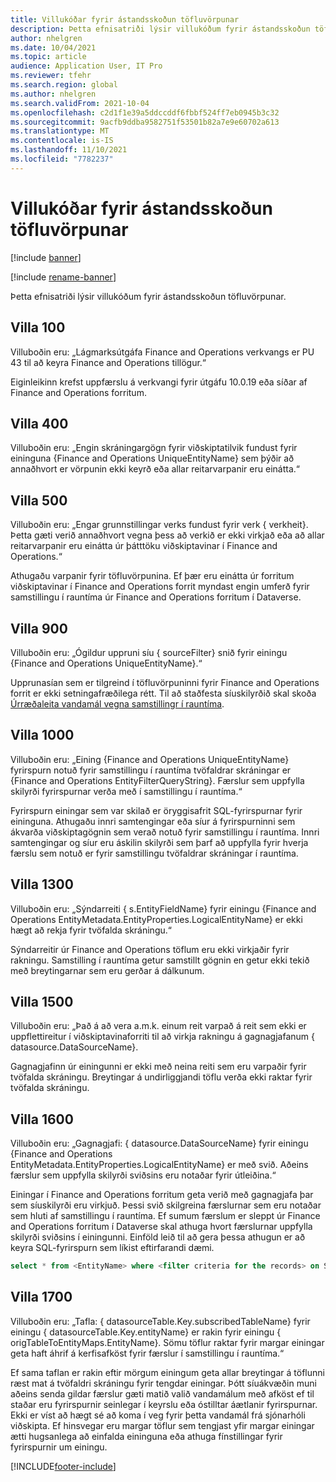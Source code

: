 ```yaml
---
title: Villukóðar fyrir ástandsskoðun töfluvörpunar
description: Þetta efnisatriði lýsir villukóðum fyrir ástandsskoðun töfluvörpunar.
author: nhelgren
ms.date: 10/04/2021
ms.topic: article
audience: Application User, IT Pro
ms.reviewer: tfehr
ms.search.region: global
ms.author: nhelgren
ms.search.validFrom: 2021-10-04
ms.openlocfilehash: c2d1f1e39a5ddccddf6fbbf524ff7eb0945b3c32
ms.sourcegitcommit: 9acfb9ddba9582751f53501b82a7e9e60702a613
ms.translationtype: MT
ms.contentlocale: is-IS
ms.lasthandoff: 11/10/2021
ms.locfileid: "7782237"
---
```

# <a name="errors-codes-for-the-table-map-health-check"></a>Villukóðar fyrir ástandsskoðun töfluvörpunar

[!include [banner](../../includes/banner.md)]

[!include [rename-banner](~/includes/cc-data-platform-banner.md)]

Þetta efnisatriði lýsir villukóðum fyrir ástandsskoðun töfluvörpunar.

## <a name="error-100"></a>Villa 100

Villuboðin eru: „Lágmarksútgáfa Finance and Operations verkvangs er PU 43 til að keyra Finance and Operations tillögur.“

Eiginleikinn krefst uppfærslu á verkvangi fyrir útgáfu 10.0.19 eða síðar af Finance and Operations forritum.

## <a name="error-400"></a>Villa 400

Villuboðin eru: „Engin skráningargögn fyrir viðskiptatilvik fundust fyrir eininguna \{Finance and Operations UniqueEntityName\} sem þýðir að annaðhvort er vörpunin ekki keyrð eða allar reitarvarpanir eru einátta.“

## <a name="error-500"></a>Villa 500

Villuboðin eru: „Engar grunnstillingar verks fundust fyrir verk \{ verkheit\}. Þetta gæti verið annaðhvort vegna þess að verkið er ekki virkjað eða að allar reitarvarpanir eru einátta úr þátttöku viðskiptavinar í Finance and Operations.“

Athugaðu varpanir fyrir töfluvörpunina. Ef þær eru einátta úr forritum viðskiptavinar í Finance and Operations forrit myndast engin umferð fyrir samstillingu í rauntíma úr Finance and Operations forritum í Dataverse.

## <a name="error-900"></a>Villa 900

Villuboðin eru: „Ógildur uppruni síu \{ sourceFilter\} snið fyrir einingu \{Finance and Operations UniqueEntityName\}.“

Upprunasían sem er tilgreind í töfluvörpuninni fyrir Finance and Operations forrit er ekki setningafræðilega rétt. Til að staðfesta síuskilyrðið skal skoða [Úrræðaleita vandamál vegna samstillingr í rauntíma](dual-write-troubleshooting-live-sync.md#live-synchronization-issues-that-are-caused-by-incorrect-query-filter-syntax-on-the-dual-write-maps).

## <a name="error-1000"></a>Villa 1000

Villuboðin eru: „Eining \{Finance and Operations UniqueEntityName\} fyrirspurn notuð fyrir samstillingu í rauntíma tvöfaldrar skráningar er \{Finance and Operations EntityFilterQueryString\}. Færslur sem uppfylla skilyrði fyrirspurnar verða með í samstillingu í rauntíma.“

Fyrirspurn einingar sem var skilað er öryggisafrit SQL-fyrirspurnar fyrir eininguna. Athugaðu innri samtengingar eða síur á fyrirspurninni sem ákvarða viðskiptagögnin sem verað notuð fyrir samstillingu í rauntíma. Innri samtengingar og síur eru áskilin skilyrði sem þarf að uppfylla fyrir hverja færslu sem notuð er fyrir samstillingu tvöfaldrar skráningar í rauntíma.

## <a name="error-1300"></a>Villa 1300

Villuboðin eru: „Sýndarreiti \{ s.EntityFieldName\} fyrir einingu \{Finance and Operations EntityMetadata.EntityProperties.LogicalEntityName\} er ekki hægt að rekja fyrir tvöfalda skráningu.“

Sýndarreitir úr Finance and Operations töflum eru ekki virkjaðir fyrir rakningu. Samstilling í rauntíma getur samstillt gögnin en getur ekki tekið með breytingarnar sem eru gerðar á dálkunum.

## <a name="error-1500"></a>Villa 1500

Villuboðin eru: „Það á að vera a.m.k. einum reit varpað á reit sem ekki er uppflettireitur í viðskiptavinaforriti til að virkja rakningu á gagnagjafanum \{ datasource.DataSourceName\}.

Gagnagjafinn úr einingunni er ekki með neina reiti sem eru varpaðir fyrir tvöfalda skráningu. Breytingar á undirliggjandi töflu verða ekki raktar fyrir tvöfalda skráningu.

## <a name="error-1600"></a>Villa 1600

Villuboðin eru: „Gagnagjafi: \{ datasource.DataSourceName\} fyrir einingu \{Finance and Operations EntityMetadata.EntityProperties.LogicalEntityName\} er með svið. Aðeins færslur sem uppfylla skilyrði sviðsins eru notaðar fyrir útleiðina.“

Einingar í Finance and Operations forritum geta verið með gagnagjafa þar sem síuskilyrði eru virkjuð. Þessi svið skilgreina færslurnar sem eru notaðar sem hluti af samstillingu í rauntíma. Ef sumum færslum er sleppt úr Finance and Operations forritum í Dataverse skal athuga hvort færslurnar uppfylla skilyrði sviðsins í einingunni. Einföld leið til að gera þessa athugun er að keyra SQL-fyrirspurn sem líkist eftirfarandi dæmi.

```sql
select * from <EntityName> where <filter criteria for the records> on SQL.
```

## <a name="error-1700"></a>Villa 1700

Villuboðin eru: „Tafla: \{ datasourceTable.Key.subscribedTableName\} fyrir einingu \{ datasourceTable.Key.entityName\} er rakin fyrir einingu \{ origTableToEntityMaps.EntityName\}. Sömu töflur raktar fyrir margar einingar geta haft áhrif á kerfisafköst fyrir færslur í samstillingu í rauntíma.“

Ef sama taflan er rakin eftir mörgum einingum geta allar breytingar á töflunni ræst mat á tvöfaldri skráningu fyrir tengdar einingar. Þótt síuákvæðin muni aðeins senda gildar færslur gæti matið valið vandamálum með afköst ef til staðar eru fyrirspurnir seinlegar í keyrslu eða óstilltar áætlanir fyrirspurnar. Ekki er víst að hægt sé að koma í veg fyrir þetta vandamál frá sjónarhóli viðskipta. Ef hinsvegar eru margar töflur sem tengjast yfir margar einingar ætti hugsanlega að einfalda eininguna eða athuga fínstillingar fyrir fyrirspurnir um einingu.

[!INCLUDE[footer-include](../../../../includes/footer-banner.md)]
